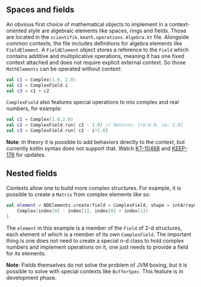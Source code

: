 ## Spaces and fields

An obvious first choice of mathematical objects to implement in a context-oriented style are algebraic elements like spaces,
rings and fields. Those are located in the `scientifik.kmath.operations.Algebra.kt` file. Alongside common contexts, the file includes definitions for algebra elements like `FieldElement`. A `FieldElement` object
stores a reference to the `Field` which contains additive and multiplicative operations, meaning
it has one fixed context attached and does not require explicit external context. So those `MathElements` can be operated without context:

```kotlin
val c1 = Complex(1.0, 2.0)
val c2 = ComplexField.i
val c3 = c1 + c2
```

`ComplexField` also features special operations to mix complex and real numbers, for example:

```kotlin
val c1 = Complex(1.0,2.0)
val c2 = ComplexField.run{ c1 - 1.0} // Returns: [re:0.0, im: 2.0]
val c3 = ComplexField.run{ c1 - i*2.0}
```

**Note**: In theory it is possible to add behaviors directly to the context, but currently kotlin syntax does not support
that. Watch [KT-10468](https://youtrack.jetbrains.com/issue/KT-10468) and [KEEP-176](https://github.com/Kotlin/KEEP/pull/176) for updates.

## Nested fields

Contexts allow one to build more complex structures. For example, it is possible to create a `Matrix` from complex elements like so:

```kotlin
val element = NDElements.create(field = ComplexField, shape = intArrayOf(2,2)){index: IntArray ->
    Complex(index[0] - index[1], index[0] + index[1])
}
```

The `element` in this example is a member of the `Field` of 2-d structures, each element of which is a member of its own
`ComplexField`. The important thing is one does not need to create a special n-d class to hold complex
numbers and implement operations on it, one just needs to provide a field for its elements.

**Note**: Fields themselves do not solve the problem of JVM boxing, but it is possible to solve with special contexts like
`BufferSpec`. This feature is in development phase.